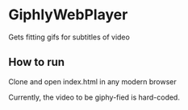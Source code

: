 # GiphlyWebPlayer
Gets fitting gifs for subtitles of video

## How to run

Clone and open index.html in any modern browser

Currently, the video to be giphy-fied is hard-coded.
